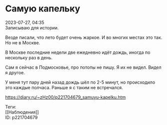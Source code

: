 Самую капельку
===============

   
 2023-07-27, 04:35   
  Записываю для истории.   
   
 Везде писали, что лето будет очень жаркое. И во многих местах это так. Но не в Москве.   
   
 В Москве последние недели две ежедневно идёт дождь, иногда по нескольку раз в день.   
   
 Сам я сейчас в Подмосковье, про потопы не пишу. Я их не видел. Видел я другое.   
   
 У меня тут пару дней назад дождь шёл по 2-5 минут, но происходило это каждые полчаса. Раньше я с таким не встречался.   
    
 <https://diary.ru/~zHz00/p221704679_samuyu-kapelku.htm>   
   
 Теги:   
 [[Наблюдения]]   
 ID: p221704679